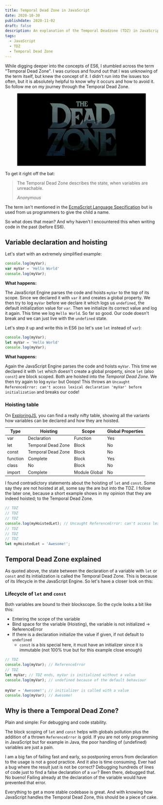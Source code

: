 ```yaml
---
title: Temporal Dead Zone in JavaScript
date: 2020-10-30
publishdate: 2020-11-02
draft: false
description: An explanation of the Temporal Deadzone (TDZ) in JavaScript
tags:
  - JavaScript
  - TDZ
  - Temporal Dead Zone
---
```


While digging deeper into the concepts of ES6, I stumbled across the term "Temporal Dead Zone". I was curious and found out that I was unknowing of the term itself, but knew the concept of it. I didn't run into the issues too often, but it is absolutely helpful to know why it occurs and how to avoid it. So follow me on my journey through the Temporal Dead Zone.
<!-- more -->

<figure>
    <img src="/src/img/temporal_dead_zone.jpg" alt="" title="The Temporal Dead Zone in JavaScript">
</figure>

To get it right off the bat:

<blockquote>
    <p>The Temporal Dead Zone describes the state, when variables are unreachable.</p>
    <cite>Anonymous</cite>
</blockquote>

The term isn't mentioned in the [EcmaScript Language Specification](http://www.ecma-international.org/publications/files/ECMA-ST/ECMA-262.pdf) but is used from us programmers to give the child a name.

So what does that mean? And why haven't I encountered this when writing code in the past (before ES6).

## Variable declaration and hoisting
Let's start with an extremely simplified example:

~~~javascript
console.log(myVar); 
var myVar = 'Hello World'
console.log(myVar);
~~~
**What happens:**

The JavaScript Engine parses the code and hoists `myVar` to the top of its scope. Since we declared it with `var` it and creates a global property. We then try to log `myVar` before we declare it which logs us `undefined`, the default initialization value for `var`. Then we initialize its correct value and log it again. This time we log `Hello World`.
So far so good. Our code doesn't break and we can just live with the `undefined` state.

Let's step it up and write this in ES6 (so let's use `let` instead of `var`):

~~~javascript
console.log(myVar);
let myVar = 'Hello World'
console.log(myVar);
~~~
**What happens:**

Again the JavaScript Engine parses the code and hoists `myVar`. This time we declared it with `let` which doesn't create a global property, since `let` (also `const`) are block scoped. Both are hoisted into the *Temporal Dead Zone*. We then try again to log `myVar` but Ooops! This throws an `Uncaught ReferenceError: can't access lexical declaration 'myVar' before initialization` and breaks our code! 

### Hoisting table
On [ExploringJS](https://exploringjs.com/es6/ch_variables.html#sec_overview-variables), you can find a really nifty table, showing all the variants how variables can be declared and how they are hoisted.

<table class="rwd-table">
    <thead>
        <tr>
            <th>Type</th>
            <th>Hoisting</th>
            <th>Scope</th>
            <th>Global Properties</th>
        </tr>
    </thead>
    <tbody>
        <tr>
            <td data-th="Type">var</td>
            <td data-th="Hoisting">Declaration</td>
            <td data-th="Scope">Function</td>
            <td data-th="Global Properties">Yes</td>
        </tr>
        <tr>
            <td data-th="Type">let</td>
            <td data-th="Hoisting">Temporal Dead Zone</td>
            <td data-th="Scope">Block</td>
            <td data-th="Global Properties">No</td>
        </tr>
        <tr>
            <td data-th="Type">const</td>
            <td data-th="Hoisting">Temporal Dead Zone</td>
            <td data-th="Scope">Block</td>
            <td data-th="Global Properties">No</td>
        </tr>
        <tr>
            <td data-th="Type">function</td>
            <td data-th="Hoisting">Complete</td>
            <td data-th="Scope">Block</td>
            <td data-th="Global Properties">Yes</td>
        </tr>
        <tr>
            <td data-th="Type">class</td>
            <td data-th="Hoisting">No</td>
            <td data-th="Scope">Block</td>
            <td data-th="Global Properties">No</td>
        </tr>
        <tr>
            <td data-th="Type">import</td>
            <td data-th="Hoisting">Complete</td>
            <td data-th="Scope">Module Global</td>
            <td data-th="Global Properties">No</td>
        </tr>    
    </tbody>
</table>

I found contradictory statements about the hoisting of `let` and `const`. Some say they are not hoisted at all, some say the are but into the TDZ.
I follow the later one, because a short example shows in my opinion that they are indeed hoisted; to the Temporal Dead Zone.

~~~javascript
// TDZ
// TDZ
// TDZ
console.log(myHoistedLet); // Uncaught ReferenceError: can't access lexical declaration 'myHoistedLet' before initialization
// TDZ
// TDZ
// TDZ
let myHoistedLet = 'Awesome!';
~~~

## Temporal Dead Zone explained

As quoted above, the state between the declaration of a variable with `let` or `const` and its initialization is called the Temporal Dead Zone. This is because of its lifecycle in the JavaScript Engine. So let's have a closer look on this:

### Lifecycle of `let` and `const`

Both variables are bound to their blockscope. So the cycle looks a bit like this:
- Entering the scope of the variable
- Bind space for the variable (Hoisting), the variable is not initialized -> ReferenceError
- If there is a declaration initialize the value if given, if not default to `undefined`
  - `const` is a bis special here, it must have an initializer since it is immutable (not 100% true but for this example close enough)

~~~javascript
// TDZ
console.log(myVar); // ReferenceError
// TDZ
let myVar; // TDZ ends, myVar is initialized without a value
console.log(myVar); // undefined because of the default behaviour

myVar = 'Awesome!'; // initializer is called with a value
console.log(myVar); // Awesome!
~~~

## Why is there a Temporal Dead Zone?

Plain and simple: For debugging and code stability.

The block scoping of `let` and `const` helps with globals pollution plus the addition of a thrown `ReferenceError` is gold. If you are not only programming in JavaScript but for example in Java, the poor handling of (undefined) variables are just a pain.

I am a big fan of failing fast and early, so postponing errors from declaration to the usage is not a good practice. And it also is time consuming. Ever had a bug where the result just is not be correct? Debugging hundreds of lines of code just to find a false declaration of a `var`? Been there, debugged that. No bueno! Failing already at the declaration of the variable would have prevented that error.

Everything to get a more stable codebase is great. And with knowing how JavaScript handles the Temporal Dead Zone, this should be a piece of cake.
